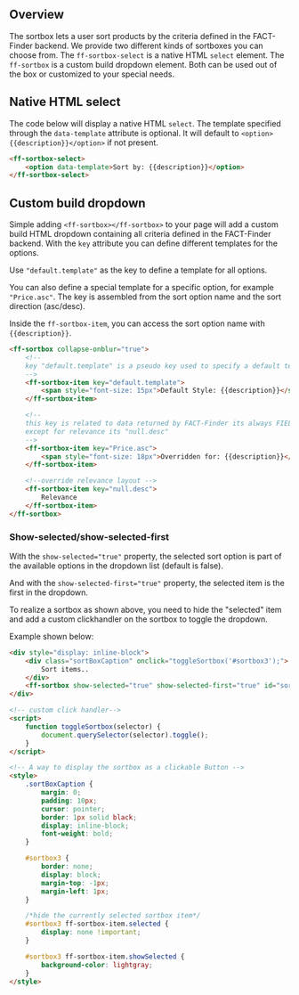 ## Overview
The sortbox lets a user sort products by the criteria defined in the FACT-Finder backend. We provide two different
kinds of sortboxes you can choose from. The `ff-sortbox-select` is a native HTML `select` element.
The `ff-sortbox` is a custom build dropdown element. Both can be used out of the box or customized to your special needs.

## Native HTML select
The code below will display a native HTML `select`. The template specified through the `data-template` attribute is optional.
It will default to `<option>{{description}}</option>` if not present.

```html
<ff-sortbox-select>
    <option data-template>Sort by: {{description}}</option>
</ff-sortbox-select>
```

## Custom build dropdown
Simple adding `<ff-sortbox></ff-sortbox>` to your page will add a custom build HTML dropdown containing all criteria
defined in the FACT-Finder backend. With the `key` attribute you can define different templates for the options.

Use `"default.template"` as the key to define a template for all options.

You can also define a special template for a specific option, for example `"Price.asc"`. The key is assembled from
the sort option name and the sort direction (asc/desc).

Inside the `ff-sortbox-item`, you can access the sort option name with `{{description}}`.
```html
<ff-sortbox collapse-onblur="true">
    <!--
    key "default.template" is a pseudo key used to specify a default template for all sortbox items
    -->
    <ff-sortbox-item key="default.template">
        <span style="font-size: 15px">Default Style: {{description}}</span>
    </ff-sortbox-item>

    <!--
    this key is related to data returned by FACT-Finder its always FIELDNAME.ORDER
    except for relevance its "null.desc"
    -->
    <ff-sortbox-item key="Price.asc">
        <span style="font-size: 18px">Overridden for: {{description}}</span>
    </ff-sortbox-item>

    <!--override relevance layout -->
    <ff-sortbox-item key="null.desc">
        Relevance
    </ff-sortbox-item>
</ff-sortbox>
```

### Show-selected/show-selected-first
With the `show-selected="true"` property, the selected sort option is part of the
available options in the dropdown list (default is false).

And with the `show-selected-first="true"` property, the selected item is the first in the dropdown.

To realize a sortbox as shown above, you need to hide the "selected" item and add a custom clickhandler on the sortbox to toggle the dropdown.
    
Example shown below:
```html
<div style="display: inline-block">
    <div class="sortBoxCaption" onclick="toggleSortbox('#sortbox3');">
        Sort items..
    </div>
    <ff-sortbox show-selected="true" show-selected-first="true" id="sortbox3"></ff-sortbox>
</div>

<!-- custom click handler-->
<script>
    function toggleSortbox(selector) {
        document.querySelector(selector).toggle();
    }
</script>

<!-- A way to display the sortbox as a clickable Button -->
<style>
    .sortBoxCaption {
        margin: 0;
        padding: 10px;
        cursor: pointer;
        border: 1px solid black;
        display: inline-block;
        font-weight: bold;
    }

    #sortbox3 {
        border: none;
        display: block;
        margin-top: -1px;
        margin-left: 1px;
    }

    /*hide the currently selected sortbox item*/
    #sortbox3 ff-sortbox-item.selected {
        display: none !important;
    }

    #sortbox3 ff-sortbox-item.showSelected {
        background-color: lightgray;
    }
</style>
```